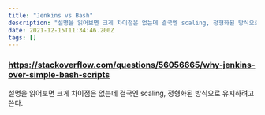 ```yaml
---
title: "Jenkins vs Bash"
description: "설명을 읽어보면 크게 차이점은 없는데 결국엔 scaling, 정형화된 방식으로 유지하려고 쓴다."
date: 2021-12-15T11:34:46.200Z
tags: []
---
```

### https://stackoverflow.com/questions/56056665/why-jenkins-over-simple-bash-scripts

설명을 읽어보면 크게 차이점은 없는데 결국엔 scaling, 정형화된 방식으로 유지하려고 쓴다.